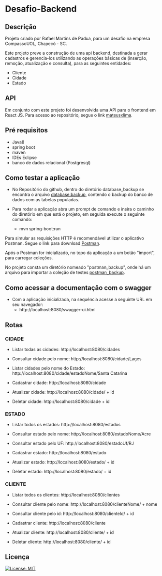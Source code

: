 # Desafio-Backend

## Descrição

Projeto criado por Rafael Martins de Padua, para um desafio na empresa CompassoUOL, Chapecó - SC.

Este projeto preve a construção de uma api backend, destinada a gerar cadastros e gerencia-los utilizando as operações básicas de (inserção, remoção, atualização e consulta), para as seguintes entidades:

* Cliente
* Cidade
* Estado

## API

Em conjunto com este projeto foi desenvolvida uma API para o frontend em React JS. Para acesso ao repositório, segue o link [mateusxlima](https://github.com/mateusxlima/Compacity).

## Pré requisitos

* Java8
* spring boot
* maven
* IDEs Eclipse
* banco de dados relacional (Postgresql)

## Como testar a aplicação

* No Repositório do github, dentro do diretório database_backup se encontra o arquivo [database.backup](https://github.com/rafamp1991/DesafioBackend/tree/master/database_backup), contendo o backup do banco de dados com as tabelas populadas.

* Para rodar a aplicação abra um prompt de comando e insira o caminho do diretório em que está o projeto, em seguida execute o seguinte comando:
	* mvn spring-boot:run

Para simular as requisições HTTP é recomendável utilizar o aplicativo Postman. Segue o link para download
[Postman](https://www.postman.com/downloads/).

Após o Postman for inicializado, no topo da aplicação a um botão "import", para carregar coleções.

No projeto consta um diretório nomeado "postman_backup", onde há um arquivo para importar a coleção de testes [postman_backup](https://github.com/rafamp1991/DesafioBackend/tree/master/postman_backup).

## Como acessar a documentação com o swagger

* Com a aplicação inicializada, na sequência acesse a seguinte URL em seu navegador:
	* http://localhost:8080/swagger-ui.html

## Rotas

### CIDADE

* Listar todas as cidades: http://localhost:8080/cidades
	
* Consultar cidade pelo nome: http://localhost:8080/cidade/Lages

* Listar cidades pelo nome do Estado: http://localhost:8080/cidade/estadoNome/Santa Catarina

* Cadastrar cidade: http://localhost:8080/cidade	
	
* Atualizar cidade: http://localhost:8080/cidade/ + id
	
* Deletar cidade: http://localhost:8080/cidade + id

### ESTADO

* Listar todos os estados: http://localhost:8080/estados
	
* Consultar estado pelo nome: http://localhost:8080/estadoNome/Acre
	
* Consultar estado pelo UF: http://localhost:8080/estadoUf/RJ

* Cadastrar estado: http://localhost:8080/estado
	
* Atualizar estado: http://localhost:8080/estado/ + id
	
* Deletar estado: http://localhost:8080/estado/ + id

### CLIENTE

* Listar todos os clientes: http://localhost:8080/clientes
	
* Consultar cliente pelo nome: http://localhost:8080/clienteNome/	+ nome

* Consultar cliente pelo id: http://localhost:8080/clienteId/ + id
	
* Cadastrar cliente: http://localhost:8080/cliente
	
* Atualizar cliente: http://localhost:8080/cliente/ + id
	
* Deletar cliente: http://localhost:8080/cliente/ + id

## Licença

[![License: MIT](https://img.shields.io/badge/License-MIT-yellow.svg)](https://opensource.org/licenses/MIT)

